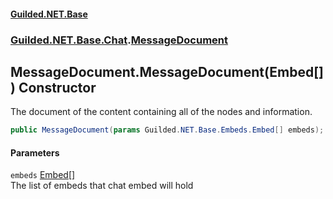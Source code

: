#### [Guilded.NET.Base](Guilded_NET_Base.md 'Guilded.NET.Base')
### [Guilded.NET.Base.Chat](Guilded_NET_Base.md#Guilded_NET_Base_Chat 'Guilded.NET.Base.Chat').[MessageDocument](MessageDocument.md 'Guilded.NET.Base.Chat.MessageDocument')
## MessageDocument.MessageDocument(Embed[]) Constructor
The document of the content containing all of the nodes and information.  
```csharp
public MessageDocument(params Guilded.NET.Base.Embeds.Embed[] embeds);
```
#### Parameters
<a name='Guilded_NET_Base_Chat_MessageDocument_MessageDocument(Guilded_NET_Base_Embeds_Embed__)_embeds'></a>
`embeds` [Embed](Embed.md 'Guilded.NET.Base.Embeds.Embed')[[]](https://docs.microsoft.com/en-us/dotnet/api/System.Array 'System.Array')  
The list of embeds that chat embed will hold
  
